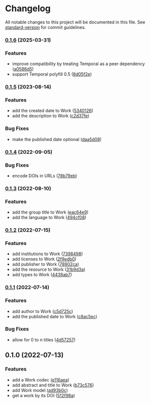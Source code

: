 # Changelog

All notable changes to this project will be documented in this file. See [standard-version](https://github.com/conventional-changelog/standard-version) for commit guidelines.

### [0.1.6](https://github.com/thewilkybarkid/crossref-ts/compare/v0.1.5...v0.1.6) (2025-03-31)


### Features

* improve compatibility by treating Temporal as a peer dependency ([a0586d5](https://github.com/thewilkybarkid/crossref-ts/commit/a0586d5199a57baa98f04d0d675e7a9fdbd9e6c8))
* support Temporal polyfill 0.5 ([8d05f2e](https://github.com/thewilkybarkid/crossref-ts/commit/8d05f2efe96cd24d02cdada4a6f4617ef14673bb))

### [0.1.5](https://github.com/thewilkybarkid/crossref-ts/compare/v0.1.4...v0.1.5) (2023-08-14)


### Features

* add the created date to Work ([5340126](https://github.com/thewilkybarkid/crossref-ts/commit/5340126a2873566829e82611f7d6b34b10751485))
* add the description to Work ([c2d37fe](https://github.com/thewilkybarkid/crossref-ts/commit/c2d37fe2a50f0d477cfda356094d924cf0659589))


### Bug Fixes

* make the published date optional ([daa5d08](https://github.com/thewilkybarkid/crossref-ts/commit/daa5d0877615414d044cae3fab5615f0b8ec0b8b))

### [0.1.4](https://github.com/thewilkybarkid/crossref-ts/compare/v0.1.3...v0.1.4) (2022-09-05)


### Bug Fixes

* encode DOIs in URLs ([78b79eb](https://github.com/thewilkybarkid/crossref-ts/commit/78b79eb66f8d7585d1189f986e9b0dafac8c51c7))

### [0.1.3](https://github.com/thewilkybarkid/crossref-ts/compare/v0.1.2...v0.1.3) (2022-08-10)


### Features

* add the group title to Work ([eac64e9](https://github.com/thewilkybarkid/crossref-ts/commit/eac64e9be7fa92960c5e27cd3ae2be55e1768031))
* add the language to Work ([494cf08](https://github.com/thewilkybarkid/crossref-ts/commit/494cf0862b42470c49dff3f116fc19ffdbadf24a))

### [0.1.2](https://github.com/thewilkybarkid/crossref-ts/compare/v0.1.1...v0.1.2) (2022-07-15)


### Features

* add institutions to Work ([7398498](https://github.com/thewilkybarkid/crossref-ts/commit/7398498c8a523069b30c562ba8afc8494145e25d))
* add licenses to Work ([2f9edb0](https://github.com/thewilkybarkid/crossref-ts/commit/2f9edb0595769f583136f765ac663dda252ee071))
* add publisher to Work ([78902ca](https://github.com/thewilkybarkid/crossref-ts/commit/78902caa70f4f212e784bcbdac863fd7dc454c2b))
* add the resource to Work ([31b9d3a](https://github.com/thewilkybarkid/crossref-ts/commit/31b9d3a4c2c14bdbe6af76079bcd5488d34f44ea))
* add types to Work ([4438ab7](https://github.com/thewilkybarkid/crossref-ts/commit/4438ab7a689a2acde7e5634b055ea07f01a7e755))

### [0.1.1](https://github.com/thewilkybarkid/crossref-ts/compare/v0.1.0...v0.1.1) (2022-07-14)


### Features

* add author to Work ([c5d725c](https://github.com/thewilkybarkid/crossref-ts/commit/c5d725cdecb3f387d83b7d7261358f2ccabfcc81))
* add the published date to Work ([c8ac5ec](https://github.com/thewilkybarkid/crossref-ts/commit/c8ac5ec5b429a3b9c1f1b2a4a60718deb5ff460a))


### Bug Fixes

* allow for 0 to n titles ([4d57257](https://github.com/thewilkybarkid/crossref-ts/commit/4d57257b1fbc4469e73cbcff08639f8db26bf2eb))

## 0.1.0 (2022-07-13)


### Features

* add a Work codec ([e116aea](https://github.com/thewilkybarkid/crossref-ts/commit/e116aea701e21aec6357dd317531946f172d13a4))
* add abstract and title to Work ([b73c576](https://github.com/thewilkybarkid/crossref-ts/commit/b73c5763e74710a63e2899de45d0497844c85f5f))
* add Work model ([ad93b0c](https://github.com/thewilkybarkid/crossref-ts/commit/ad93b0c54783554febf5e938eb06470ad7fdcaa2))
* get a work by its DOI ([512f98a](https://github.com/thewilkybarkid/crossref-ts/commit/512f98a65dacc259505000430371c85d747a215f))
